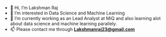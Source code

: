 - 👋 Hi, I’m Lakshman Raj
- 👀 I’m interested in Data Science and Machine Learning
- 🌱 I’m currently working as an Lead Analyst at MiQ and also learning alot about data science and machine learning parallely.
- 📫 Please contact me through **Lakshmanraj23@gmail.com**
